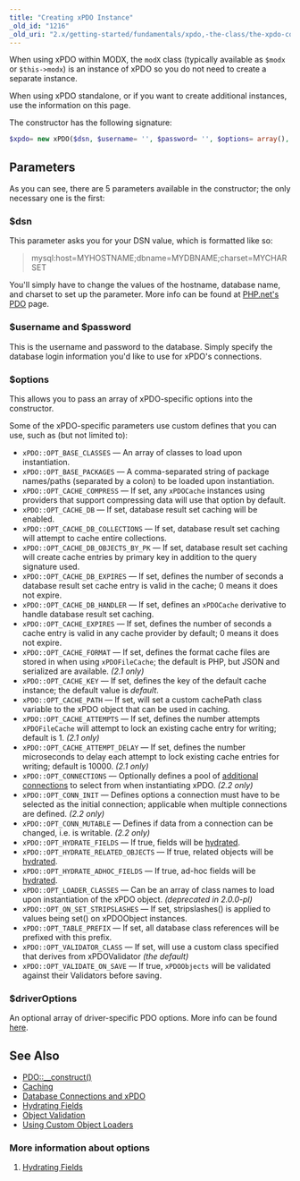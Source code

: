 ```yaml
---
title: "Creating xPDO Instance"
_old_id: "1216"
_old_uri: "2.x/getting-started/fundamentals/xpdo,-the-class/the-xpdo-constructor"
---
```


When using xPDO within MODX, the `modX` class (typically available as `$modx` or `$this->modx`) is an instance of xPDO so you do not need to create a separate instance.

When using xPDO standalone, or if you want to create additional instances, use the information on this page.

The constructor has the following signature:

``` php
$xpdo= new xPDO($dsn, $username= '', $password= '', $options= array(), $driverOptions= null)
```

## Parameters

As you can see, there are 5 parameters available in the constructor; the only necessary one is the first:

### $dsn

This parameter asks you for your DSN value, which is formatted like so:

> mysql:host=MYHOSTNAME;dbname=MYDBNAME;charset=MYCHARSET

You'll simply have to change the values of the hostname, database name, and charset to set up the parameter. More info can be found at [PHP.net's PDO](http://php.net/manual/en/pdo.construct.php) page.

### $username and $password

This is the username and password to the database. Simply specify the database login information you'd like to use for xPDO's connections.

### $options

This allows you to pass an array of xPDO-specific options into the constructor.

Some of the xPDO-specific parameters use custom defines that you can use, such as (but not limited to):

- `xPDO::OPT_BASE_CLASSES` — An array of classes to load upon instantiation.
- `xPDO::OPT_BASE_PACKAGES` — A comma-separated string of package names/paths (separated by a colon) to be loaded upon instantiation.
- `xPDO::OPT_CACHE_COMPRESS` — If set, any `xPDOCache` instances using providers that support compressing data will use that option by default.
- `xPDO::OPT_CACHE_DB` — If set, database result set caching will be enabled.
- `xPDO::OPT_CACHE_DB_COLLECTIONS` — If set, database result set caching will attempt to cache entire collections.
- `xPDO::OPT_CACHE_DB_OBJECTS_BY_PK` — If set, database result set caching will create cache entries by primary key in addition to the query signature used.
- `xPDO::OPT_CACHE_DB_EXPIRES` — If set, defines the number of seconds a database result set cache entry is valid in the cache; 0 means it does not expire.
- `xPDO::OPT_CACHE_DB_HANDLER` — If set, defines an `xPDOCache` derivative to handle database result set caching.
- `xPDO::OPT_CACHE_EXPIRES` — If set, defines the number of seconds a cache entry is valid in any cache provider by default; 0 means it does not expire.
- `xPDO::OPT_CACHE_FORMAT` — If set, defines the format cache files are stored in when using `xPDOFileCache`; the default is PHP, but JSON and serialized are available. _(2.1 only)_
- `xPDO::OPT_CACHE_KEY` — If set, defines the key of the default cache instance; the default value is _default_.
- `xPDO::OPT_CACHE_PATH` — If set, will set a custom cachePath class variable to the xPDO object that can be used in caching.
- `xPDO::OPT_CACHE_ATTEMPTS` — If set, defines the number attempts `xPDOFileCache` will attempt to lock an existing cache entry for writing; default is 1. _(2.1 only)_
- `xPDO::OPT_CACHE_ATTEMPT_DELAY` — If set, defines the number microseconds to delay each attempt to lock existing cache entries for writing; default is 10000. _(2.1 only)_
- `xPDO::OPT_CONNECTIONS` — Optionally defines a pool of [additional connections](extending-modx/xpdo/create-xpdo-instance/connections) to select from when instantiating xPDO. _(2.2 only)_
- `xPDO::OPT_CONN_INIT` — Defines options a connection must have to be selected as the initial connection; applicable when multiple connections are defined. _(2.2 only)_
- `xPDO::OPT_CONN_MUTABLE` — Defines if data from a connection can be changed, i.e. is writable. _(2.2 only)_
- `xPDO::OPT_HYDRATE_FIELDS` — If true, fields will be [hydrated](extending-modx/xpdo/create-xpdo-instance/hydrating-fields "Hydrating Fields").
- `xPDO::OPT_HYDRATE_RELATED_OBJECTS` — If true, related objects will be [hydrated](extending-modx/xpdo/create-xpdo-instance/hydrating-fields "Hydrating Fields").
- `xPDO::OPT_HYDRATE_ADHOC_FIELDS` — If true, ad-hoc fields will be [hydrated](extending-modx/xpdo/create-xpdo-instance/hydrating-fields "Hydrating Fields").
- `xPDO::OPT_LOADER_CLASSES` — Can be an array of class names to load upon instantiation of the xPDO object. _(deprecated in 2.0.0-pl)_
- `xPDO::OPT_ON_SET_STRIPSLASHES` — If set, stripslashes() is applied to values being set() on xPDOObject instances.
- `xPDO::OPT_TABLE_PREFIX` — If set, all database class references will be prefixed with this prefix.
- `xPDO::OPT_VALIDATOR_CLASS` — If set, will use a custom class specified that derives from xPDOValidator _(the default)_
- `xPDO::OPT_VALIDATE_ON_SAVE` — If true, `xPDOObjects` will be validated against their Validators before saving.

### $driverOptions

An optional array of driver-specific PDO options. More info can be found [here](http://us.php.net/manual/en/pdo.drivers.php).

## See Also

- [PDO::\_\_construct()](http://php.net/manual/en/pdo.construct.php)
- [Caching](extending-modx/xpdo/caching "Caching")
- [Database Connections and xPDO](extending-modx/xpdo/create-xpdo-instance/connections "Database Connections and xPDO")
- [Hydrating Fields](extending-modx/xpdo/create-xpdo-instance/hydrating-fields "Hydrating Fields")
- [Object Validation](extending-modx/xpdo/custom-models/validation "Object Validation")
- [Using Custom Object Loaders](xpdo/extending-your-xpdo-model/overriding-derived-behavior/using-custom-object-loaders "Using Custom Object Loaders")

### More information about options

1. [Hydrating Fields](extending-modx/xpdo/create-xpdo-instance/hydrating-fields)

